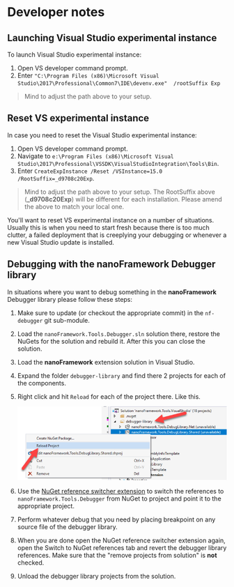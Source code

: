 # Developer notes

## Launching  Visual Studio experimental instance

To launch Visual Studio experimental instance:

1. Open VS developer command prompt.
2. Enter `"C:\Program Files (x86)\Microsoft Visual Studio\2017\Professional\Common7\IDE\devenv.exe"  /rootSuffix Exp`

> Mind to adjust the path above to your setup.

## Reset VS experimental instance

In case you need to reset the Visual Studio experimental instance:

1. Open VS developer command prompt.
2. Navigate to `e:\Program Files (x86)\Microsoft Visual Studio\2017\Professional\VSSDK\VisualStudioIntegration\Tools\Bin`.
3. Enter `CreateExpInstance /Reset /VSInstance=15.0 /RootSuffix=_d9708c20Exp`.

> Mind to adjust the path above to your setup.
> The RootSuffix above (**_d9708c20Exp**) will be different for each installation. Please amend the above to match your local one.

You'll want to reset VS experimental instance on a number of situations. Usually this is when you need to start fresh because there is too much clutter, a failed deployment that is creeplying your debugging or whenever a new Visual Studio update is installed.

## Debugging with the **nanoFramework** Debugger library

In situations where you want to debug something in the **nanoFramework** Debugger library please follow these steps:

1. Make sure to update (or checkout the appropriate commit) in the `nf-debugger` git sub-module.
1. Load the `nanoFramework.Tools.Debugger.sln` solution there, restore the NuGets for the solution and rebuild it. After this you can close the solution.
1. Load the **nanoFramework** extension solution in Visual Studio.
1. Expand the folder `debugger-library` and find there 2 projects for each of the components.
1. Right click and hit `Reload` for each of the project there. Like this.

    ![](images/reloading-debugger-projects.png)

6. Use the [NuGet reference switcher extension](https://marketplace.visualstudio.com/items?itemName=RicoSuter.NuGetReferenceSwitcherforVisualStudio2017) to switch the references to `nanoFramework.Tools.Debugger` from NuGet to project and point it to the appropriate project.
1. Perform whatever debug that you need by placing breakpoint on any source file of the debugger library.
1. When you are done open the NuGet reference switcher extension again, open the Switch to NuGet references tab and revert the debugger library references. Make sure that the "remove projects from solution" is **not** checked.
1. Unload the debugger library projects from the solution.
